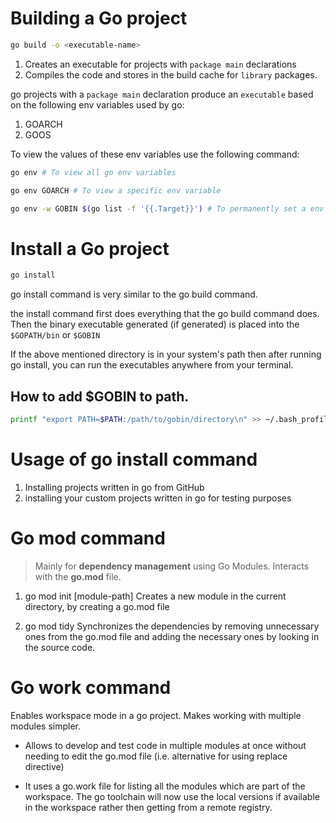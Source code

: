 # Building a Go project
```bash
go build -o <executable-name>
```
1. Creates an executable for projects with `package main` declarations
2. Compiles the code and stores in the build cache for `library` packages.

go projects with a `package main` declaration produce an `executable` based on the following env variables used by go:
1. GOARCH
2. GOOS

To view the values of these env variables use the following command:
```bash
go env # To view all go env variables

go env GOARCH # To view a specific env variable

go env -w GOBIN $(go list -f '{{.Target}}') # To permanently set a env variable
```

# Install a Go project
```bash
go install
```

go install command is very similar to the go build command.

the install command first does everything that the go build command does.
Then the binary executable generated (if generated) is placed into the `$GOPATH/bin` or `$GOBIN`

If the above mentioned directory is in your system's path then after running go install, you can 
run the executables anywhere from your terminal.

## How to add $GOBIN to path.
```bash
printf "export PATH=$PATH:/path/to/gobin/directory\n" >> ~/.bash_profile
```

# Usage of go install command
1. Installing projects written in go from GitHub
2. installing your custom projects written in go for testing purposes


# Go mod command
> Mainly for **dependency management** using Go Modules. Interacts with the **go.mod** file.

1. go mod init [module-path]
Creates a new module in the current directory, by creating a go.mod file

2. go mod tidy
Synchronizes the dependencies by removing unnecessary ones from the go.mod file 
and adding the necessary ones by looking in the source code.

# Go work command
Enables workspace mode in a go project. Makes working with multiple modules simpler.

- Allows to develop and test code in multiple modules at once without needing to edit the go.mod file
(i.e. alternative for using replace directive)

- It uses a go.work file for listing all the modules which are part of the workspace. The go toolchain
will now use the local versions if available in the workspace rather then getting from a remote registry.
